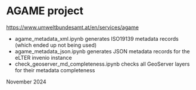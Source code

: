 # AGAME project
https://www.umweltbundesamt.at/en/services/agame

- agame_metadata_xml.ipynb generates ISO19139 metadata records (which ended up not being used)
- agame_metadata_json.ipynb generates JSON metadata records for the eLTER invenio instance
- check_geoserver_md_completeness.ipynb checks all GeoServer layers for their metadata completeness

November 2024
